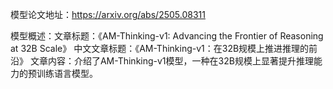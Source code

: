 模型论文地址：https://arxiv.org/abs/2505.08311

模型概述：文章标题：《AM-Thinking-v1: Advancing the Frontier of Reasoning at 32B Scale》
中文文章标题：《AM-Thinking-v1：在32B规模上推进推理的前沿》
文章内容：介绍了AM-Thinking-v1模型，一种在32B规模上显著提升推理能力的预训练语言模型。
